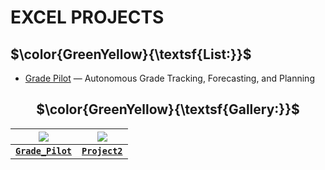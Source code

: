 # EXCEL PROJECTS
## **$\color{GreenYellow}{\textsf{List:}}$**
- [Grade Pilot](https://github.com/Kyros0718/Excel_Projects/tree/main/Grade_Pilot) — Autonomous Grade Tracking, Forecasting, and Planning

<div align="center">
  
## **$\color{GreenYellow}{\textsf{Gallery:}}$**
|<img src=https://github.com/Kyros0718/Excel_Projects/blob/main/Projects_Image_Folder%20/Grade_Pilot_Images/Grade%20Pilot%20Representation.png>|<img src=https://github.com/Kyros0718/Excel_Projects/blob/main/Projects_Image_Folder%20/General_Images/Empty%20Project%20ICO.png>|
|:---:|:---:|
|[**`Grade_Pilot`**](https://github.com/Kyros0718/Excel_Projects/tree/main/Grade_Pilot)|[**`Project2`**]()|

</div>
